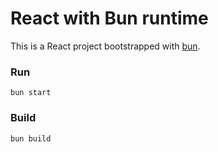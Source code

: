 # React with Bun runtime

This is a React project bootstrapped with [bun](https://bun.sh/).

### Run

```
bun start
```

### Build

```
bun build
```